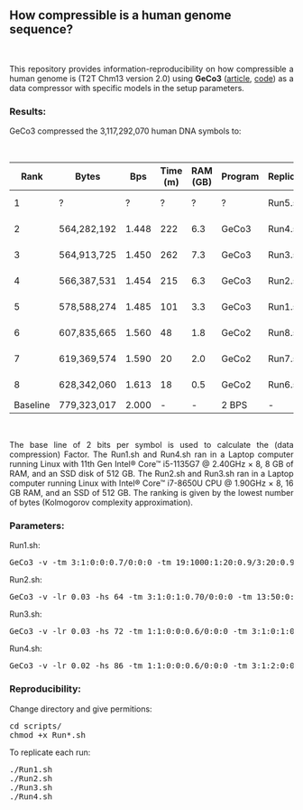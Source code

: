 <br>

## <b>How compressible is a human genome sequence?</b> ##

<br>

<p align="justify">This repository provides information-reproducibility on how compressible a human genome is (T2T Chm13 version 2.0) using <b>GeCo3</b> (<a href="https://doi.org/10.1093/gigascience/giaa119">article</a>, <a href="https://github.com/cobilab/geco3">code</a>) as a data compressor with specific models in the setup parameters.</p>

### Results: ###

GeCo3 compressed the 3,117,292,070 human DNA symbols to:

<br>
<div align="center">


| Rank     |Bytes       |Bps    | Time (m) | RAM (GB) | Program | Replicate | Factor |
|----------|------------|-------|----------|----------|---------|-----------|--------|
| 1        | ?          | ?     | ?        | ?        | ?       | Run5.sh   |![29%](https://progress-bar.dev/29) |
| 2        |564,282,192 | 1.448 | 222      | 6.3      | GeCo3   | Run4.sh   |![28%](https://progress-bar.dev/28) |
| 3        |564,913,725 | 1.450 | 262      | 7.3      | GeCo3   | Run3.sh   |![28%](https://progress-bar.dev/28) |
| 4        |566,387,531 | 1.454 | 215      | 6.3      | GeCo3   | Run2.sh   |![27%](https://progress-bar.dev/27) |
| 5        |578,588,274 | 1.485 | 101      | 3.3      | GeCo3   | Run1.sh   |![26%](https://progress-bar.dev/26) |
| 6        |607,835,665 | 1.560 | 48       | 1.8      | GeCo2   | Run8.sh   |![22%](https://progress-bar.dev/22) |
| 7        |619,369,574 | 1.590 | 20       | 2.0      | GeCo2   | Run7.sh   |![21%](https://progress-bar.dev/21) |
| 8        |628,342,060 | 1.613 | 18       | 0.5      | GeCo2   | Run6.sh   |![19%](https://progress-bar.dev/19) |
| Baseline |779,323,017 | 2.000 | -        | -        | 2 BPS   |-          |![0%](https://progress-bar.dev/0) |

</div>
<br>

<p align="justify">The base line of 2 bits per symbol is used to calculate the (data compression) Factor. The Run1.sh and Run4.sh ran in a Laptop computer running Linux with 11th Gen Intel® Core™ i5-1135G7 @ 2.40GHz × 8, 8 GB of RAM, and an SSD disk of 512 GB. The Run2.sh and Run3.sh ran in a Laptop computer running Linux with Intel® Core™ i7-8650U CPU @ 1.90GHz × 8, 16 GB RAM, and an SSD of 512 GB. The ranking is given by the lowest number of bytes (Kolmogorov complexity approximation).</p>

### Parameters:

Run1.sh:
<pre>
GeCo3 -v -tm 3:1:0:0:0.7/0:0:0 -tm 19:1000:1:20:0.9/3:20:0.9 HS.seq
</pre>

Run2.sh:
<pre>
GeCo3 -v -lr 0.03 -hs 64 -tm 3:1:0:1:0.70/0:0:0 -tm 13:50:0:1:0.9/0:1:0.9 -tm 19:1500:1:40:0.88/3:20:0.88 HS.seq
</pre>

Run3.sh:
<pre>
GeCo3 -v -lr 0.03 -hs 72 -tm 1:1:0:0:0.6/0:0:0 -tm 3:1:0:1:0.70/0:0:0 -tm 8:1:0:1:0.85/0:0:0 -tm 13:20:0:1:0.9/0:1:0.9 -tm 20:1500:1:50:0.9/4:10:0.9 HS.seq
</pre>

Run4.sh:
<pre>
GeCo3 -v -lr 0.02 -hs 86 -tm 1:1:0:0:0.6/0:0:0 -tm 3:1:2:0:0.70/0:0:0 -tm 2:1:1:0:0.9/0:0:0 -tm 3:1:0:0:0.8/0:0:0 -tm 6:1:0:0:0.7/0:0:0 -tm 11:20:0:0:0.88/0:0:0 -tm 13:50:1:1:0.89/0:1:0.89 -tm 19:1500:1:40:0.88/3:20:0.88 HS.seq
</pre>


### Reproducibility: ###

Change directory and give permitions:
<pre>
cd scripts/
chmod +x Run*.sh
</pre>

To replicate each run:
<pre>
./Run1.sh
./Run2.sh
./Run3.sh
./Run4.sh
</pre>

